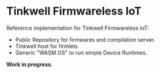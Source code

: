# Tinkwell Firmwareless IoT

Reference implementation for Tinkwell Firmwareless IoT:

* Public Repository for firmwares and compilation server.
* Tinkwell host for firmlets
* Generic "WASM OS" to run simple Device Runtimes.

**Work in progress.**

